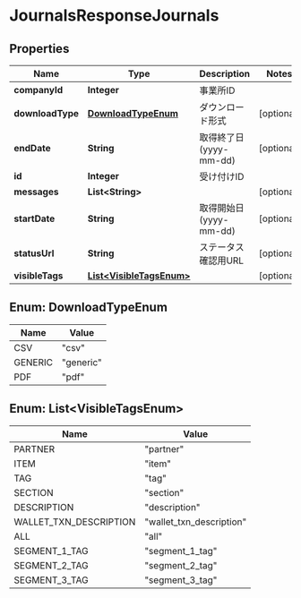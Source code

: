 

# JournalsResponseJournals


## Properties

Name | Type | Description | Notes
------------ | ------------- | ------------- | -------------
**companyId** | **Integer** | 事業所ID | 
**downloadType** | [**DownloadTypeEnum**](#DownloadTypeEnum) | ダウンロード形式 |  [optional]
**endDate** | **String** | 取得終了日 (yyyy-mm-dd) |  [optional]
**id** | **Integer** | 受け付けID | 
**messages** | **List&lt;String&gt;** |  |  [optional]
**startDate** | **String** | 取得開始日 (yyyy-mm-dd) |  [optional]
**statusUrl** | **String** | ステータス確認用URL |  [optional]
**visibleTags** | [**List&lt;VisibleTagsEnum&gt;**](#List&lt;VisibleTagsEnum&gt;) |  |  [optional]



## Enum: DownloadTypeEnum

Name | Value
---- | -----
CSV | &quot;csv&quot;
GENERIC | &quot;generic&quot;
PDF | &quot;pdf&quot;



## Enum: List&lt;VisibleTagsEnum&gt;

Name | Value
---- | -----
PARTNER | &quot;partner&quot;
ITEM | &quot;item&quot;
TAG | &quot;tag&quot;
SECTION | &quot;section&quot;
DESCRIPTION | &quot;description&quot;
WALLET_TXN_DESCRIPTION | &quot;wallet_txn_description&quot;
ALL | &quot;all&quot;
SEGMENT_1_TAG | &quot;segment_1_tag&quot;
SEGMENT_2_TAG | &quot;segment_2_tag&quot;
SEGMENT_3_TAG | &quot;segment_3_tag&quot;




